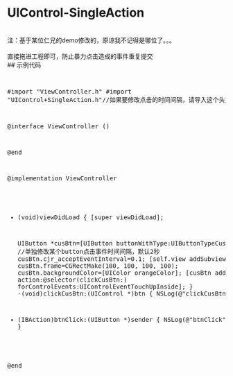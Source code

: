 # UIControl-SingleAction
<br/>
注：基于某位仁兄的demo修改的，原谅我不记得是哪位了。。。
<br><br/>
直接拖进工程即可，防止暴力点击造成的事件重复提交
<br>
## 示例代码
<br/>
<pre>

#import "ViewController.h"
#import "UIControl+SingleAction.h"//如果要修改点击的时间间隔，请导入这个头文件，不单独修改可以不导入

@interface ViewController ()

@end

@implementation ViewController

- (void)viewDidLoad {
    [super viewDidLoad];
    
    UIButton *cusBtn=[UIButton buttonWithType:UIButtonTypeCustom];
    //单独修改某个button点击事件时间间隔，默认2秒
    cusBtn.cjr_acceptEventInterval=0.1;
    [self.view addSubview:cusBtn];
    cusBtn.frame=CGRectMake(100, 100, 100, 100);
    cusBtn.backgroundColor=[UIColor orangeColor];
    [cusBtn addTarget:self action:@selector(clickCusBtn:) forControlEvents:UIControlEventTouchUpInside];
}
-(void)clickCusBtn:(UIControl *)btn
{
    NSLog(@"clickCusBtn");
}

- (IBAction)btnClick:(UIButton *)sender {
    NSLog(@"btnClick");
}

@end
</pre>